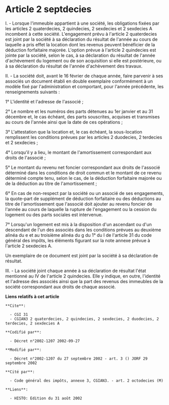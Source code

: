 # Article 2 septdecies

I. - Lorsque l'immeuble appartient à une société, les obligations fixées par les articles 2 quaterdecies, 2 quindecies, 2
sexdecies et 2 sexdecies A incombent à cette société. L'engagement prévu à l'article 2 quaterdecies est joint par la société
à sa déclaration du résultat de l'année au cours de laquelle a pris effet la location dont les revenus peuvent bénéficier de
la déduction forfaitaire majorée. L'option prévue à l'article 2 quindecies est jointe par la société, selon le cas, à sa
déclaration du résultat de l'année d'achèvement du logement ou de son acquisition si elle est postérieure, ou à sa
déclaration du résultat de l'année d'achèvement des travaux.

II. - La société doit, avant le 16 février de chaque année, faire parvenir à ses associés un document établi en double
exemplaire conformément à un modèle fixé par l'administration et comportant, pour l'année précédente, les renseignements
suivants :

1° L'identité et l'adresse de l'associé ;

2° Le nombre et les numéros des parts détenues au 1er janvier et au 31 décembre et, le cas échéant, des parts souscrites,
acquises et transmises au cours de l'année ainsi que la date de ces opérations ;

3° L'attestation que la location et, le cas échéant, la sous-location remplissent les conditions prévues par les articles 2
duodecies, 2 terdecies et 2 sexdecies ;

4° Lorsqu'il y a lieu, le montant de l'amortissement correspondant aux droits de l'associé ;

5° Le montant du revenu net foncier correspondant aux droits de l'associé déterminé dans les conditions de droit commun et le
montant de ce revenu déterminé compte tenu, selon le cas, de la déduction forfaitaire majorée ou de la déduction au titre de
l'amortissement ;

6° En cas de non-respect par la société ou un associé de ses engagements, la quote-part de supplément de déduction
forfaitaire ou des déductions au titre de l'amortissement que l'associé doit ajouter au revenu foncier de l'année au cours de
laquelle la rupture de l'engagement ou la cession du logement ou des parts sociales est intervenue.

7° Lorsqu'un logement est mis à la disposition d'un ascendant ou d'un descendant de l'un des associés dans les conditions
prévues au deuxième alinéa du e et au troisième alinéa du g du 1° du I de l'article 31 du code général des impôts, les
éléments figurant sur la note annexe prévue à l'article 2 sexdecies A.

Un exemplaire de ce document est joint par la société à sa déclaration de résultat.

III. - La société joint chaque année à sa déclaration de résultat l'état mentionné au IV de l'article 2 quindecies. Elle y
indique, en outre, l'identité et l'adresse des associés ainsi que la part des revenus des immeubles de la société
correspondant aux droits de chaque associé.

**Liens relatifs à cet article**

	**Cite**:

	  - CGI 31
	  - CGIAN3 2 quaterdecies, 2 quindecies, 2 sexdecies, 2 duodecies, 2 terdecies, 2 sexdecies A

	**Codifié par**:

	  - Décret n°2002-1207 2002-09-27

	**Modifié par**:

	  - Décret n°2002-1207 du 27 septembre 2002 - art. 3 () JORF 29 septembre 2002

	**Cité par**:

	  - Code général des impôts, annexe 3, CGIAN3. - art. 2 octodecies (M)

	**Liens**:

	  - HISTO: Edition du 31 août 2002
